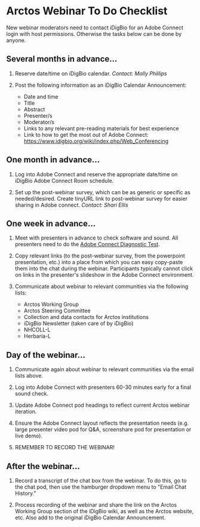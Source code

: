 # Arctos Webinar To Do Checklist 

New webinar moderators need to contact iDigBio for an Adobe Connect login with host permissions. Otherwise the tasks below can be done by anyone.

## Several months in advance...

1. Reserve date/time on iDigBio calendar. *Contact: Molly Phillips*

1. Post the following information as an iDigBio Calendar Announcement:
    - Date and time
    - Title
    - Abstract
    - Presenter/s
    - Moderator/s
    - Links to any relevant pre-reading materials for best experience
    - Link to how to get the most out of Adobe Connect: https://www.idigbio.org/wiki/index.php/Web_Conferencing

## One month in advance...

1. Log into Adobe Connect and reserve the appropriate date/time on iDigBio Adobe Connect Room schedule.

1. Set up the post-webinar survey, which can be as generic or specific as needed/desired. Create tinyURL link to post-webinar survey for easier sharing in Adobe connect. *Contact: Shari Ellis*

## One week in advance...

1. Meet with presenters in advance to check software and sound. All presenters need to do the [Adobe Connect Diagnostic Test](http://idigbio.adobeconnect.com/common/help/en/support/meeting_test.htm).

1. Copy relevant links (to the post-webinar survey, from the powerpoint presentation, etc.) into a place from which you can easy copy-paste them into the chat during the webinar. Participants typically cannot click on links in the presenter's slideshow in the Adobe Connect environment.

1. Communicate about webinar to relevant communities via the following lists:
    - Arctos Working Group
    - Arctos Steering Committee
    - Collection and data contacts for Arctos institutions
    - iDigBio Newsletter (taken care of by iDigBio)
    - NHCOLL-L
    - Herbaria-L

## Day of the webinar...

1. Communicate again about webinar to relevant communities via the email lists above.

1. Log into Adobe Connect with presenters 60-30 minutes early for a final sound check.

1. Update Adobe Connect pod headings to reflect current Arctos webinar iteration.

1. Ensure the Adobe Connect layout reflects the presentation needs (e.g. large presenter video pod for Q&A, screenshare pod for presentation or live demo).

1. REMEMBER TO RECORD THE WEBINAR!

## After the webinar...

1. Record a transcript of the chat box from the webinar. To do this, go to the chat pod, then use the hamburger dropdown menu to "Email Chat History."

1. Process recording of the webinar and share the link on the Arctos Working Group section of the iDigBio wiki, as well as the Arctos website, etc. Also add to the original iDigBio Calendar Announcement.
